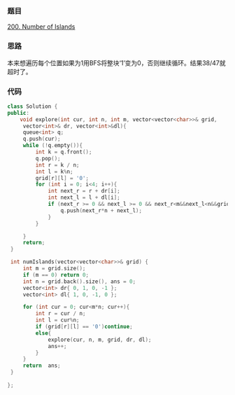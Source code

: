 ### 题目
[200. Number of Islands](https://leetcode-cn.com/problems/number-of-islands/submissions/)
### 思路
本来想遍历每个位置如果为1用BFS将整块‘1’变为0，否则继续循环。结果38/47就超时了。
### 代码
```c++
class Solution {
public:
    void explore(int cur, int n, int m, vector<vector<char>>& grid,
	 vector<int>& dr, vector<int>&dl){
	 queue<int> q;
	 q.push(cur);
	 while (!q.empty()){
		 int k = q.front();
		 q.pop();
		 int r = k / n;
		 int l = k%n;
		 grid[r][l] = '0';
		 for (int i = 0; i<4; i++){
			 int next_r = r + dr[i];
			 int next_l = l + dl[i];
			 if (next_r >= 0 && next_l >= 0 && next_r<m&&next_l<n&&grid[next_r][next_l]!='0'){
				 q.push(next_r*n + next_l);
			 }
		 }

	 }
	 return;
 }

 int numIslands(vector<vector<char>>& grid) {
	 int m = grid.size();
	 if (m == 0) return 0;
	 int n = grid.back().size(), ans = 0;
	 vector<int> dr{ 0, 1, 0, -1 };
	 vector<int> dl{ 1, 0, -1, 0 };

	 for (int cur = 0; cur<m*n; cur++){
		 int r = cur / n;
		 int l = cur%n;
		 if (grid[r][l] == '0')continue;
		 else{
			 explore(cur, n, m, grid, dr, dl);
			 ans++;
		 }
	 }
	 return  ans;
 }  
 
};
```
